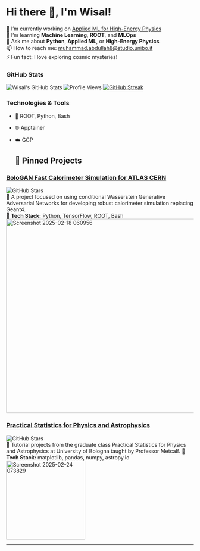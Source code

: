 # Hi there 👋, I'm Wisal!
🔭 I’m currently working on [Applied ML for High-Energy Physics](https://github.com/wisabd/BolognaGAN)  
🌱 I’m learning **Machine Learning**, **ROOT**, and **MLOps**  
💬 Ask me about **Python**, **Applied ML**, or **High-Energy Physics**  
📫 How to reach me: [muhammad.abdullah8@studio.unibo.it](muhammad.abdullah8@studio.unibo.it)  
⚡ Fun fact: I love exploring cosmic mysteries!  

### GitHub Stats
![Wisal's GitHub Stats](https://github-readme-stats.vercel.app/api?username=wisabd&show_icons=true&theme=radical)
![Profile Views](https://komarev.com/ghpvc/?username=wisabd&style=flat-square&color=blue)
[![GitHub Streak](https://streak-stats.demolab.com/?user=wisabd&theme=radical)](https://git.io/wisabd)


### Technologies & Tools
- 🧬 ROOT, Python, Bash
- 🌐 Apptainer
- ☁️ GCP


  ## 🚀 Pinned Projects

### [BoloGAN Fast Calorimeter Simulation for ATLAS CERN](https://github.com/wisabd/BolognaGAN)
![GitHub Stars](https://img.shields.io/github/stars/wisabd/BolognaGAN?style=social)  
🌟 A project focused on using conditional Wasserstein Generative Adversarial Networks for developing robust calorimeter simulation replacing Geant4.  
🔧 **Tech Stack:** Python, TensorFlow, ROOT, Bash  
<img width="522" alt="Screenshot 2025-02-18 060956" src="https://github.com/user-attachments/assets/f47eace5-8e3e-42e2-999c-999ec2e4880a" />


### [Practical Statistics for Physics and Astrophysics](https://github.com/wisabd/Statistics.Phy.Astrophysics)
![GitHub Stars](https://img.shields.io/github/stars/wisabd/Statistics.Phy.Astrophysics?style=social)  
🌟 Tutorial projects from the graduate class Practical Statistics for Physics and Astrophysics at University of Bologna taught by Professor Metcalf.
🔧 **Tech Stack:** matplotlib, pandas, numpy, astropy.io
<img width="212" alt="Screenshot 2025-02-24 073829" src="https://github.com/user-attachments/assets/407a530a-2dfa-4a25-b010-493805dc240c" />


---



